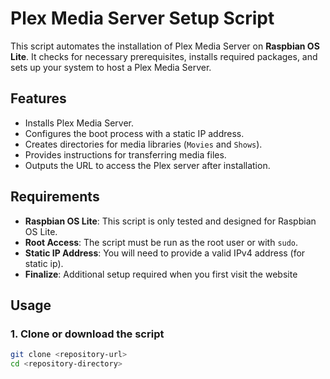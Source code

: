 # Plex Media Server Setup Script

This script automates the installation of Plex Media Server on **Raspbian OS Lite**. It checks for necessary prerequisites, installs required packages, and sets up your system to host a Plex Media Server.

## Features

- Installs Plex Media Server.
- Configures the boot process with a static IP address.
- Creates directories for media libraries (`Movies` and `Shows`).
- Provides instructions for transferring media files.
- Outputs the URL to access the Plex server after installation.

## Requirements

- **Raspbian OS Lite**: This script is only tested and designed for Raspbian OS Lite.
- **Root Access**: The script must be run as the root user or with `sudo`.
- **Static IP Address**: You will need to provide a valid IPv4 address (for static ip).
- **Finalize**: Additional setup required when you first visit the website

## Usage

### 1. Clone or download the script
```bash
git clone <repository-url>
cd <repository-directory>
